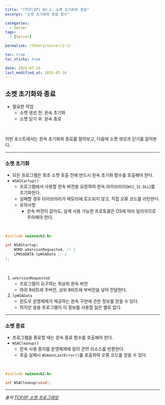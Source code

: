 ```yaml
---
title: "[TCP/IP] #2-2. 소켓 초기화와 종료"
excerpt: "소켓 초기화와 종료 함수"

categories:
  - Server
tags:
  - [Server]

permalink: /theory/server/2-2/

toc: true
toc_sticky: true

date: 2025-07-16
last_modified_at: 2025-07-16
---
```


## 소켓 초기화와 종료

- 필요한 작업
    - 소켓 생성 전: 윈속 초기화
    - 소켓 닫기 후: 윈속 종료

&nbsp;

이번 포스트에서는 윈속 초기화와 종료를 알아보고, 다음에 소켓 생성과 닫기를 알아본다.

---

### 소켓 초기화

- 모든 프로그램은 최초 소켓 호출 전에 반드시 윈속 초기화 함수를 호출해야 한다.
- `WSAStartup()`
    - 프로그램에서 사용할 윈속 버전을 요청하여 윈속 라이브러리(`WS2_32.DLL`)를 초기화한다.
    - 실패할 경우 라이브러리가 메모리에 로드되지 않고, 직접 오류 코드를 리턴한다.
    - 유의사항
        - 윈속 버전이 같아도, 실제 사용 가능한 프로토콜은 OS에 따라 달라지므로 주의해야 한다.
        
&nbsp;

```cpp
#include <winsock2.h>

int WSAStartup(
    WORD wVersionRequested, // 1
    LPWSADATA lpWSAData // 2 
);
```

&nbsp;

1. `wVersionRequested`
    - 프로그램이 요구하는 최상위 윈속 버전
    - 하위 8비트에 주버전, 상위 8비트에 부버전을 넣어 전달한다.
2. `lpWSAData`
    - 윈도우 운영체제가 제공하는 윈속 구현에 관한 정보를 얻을 수 있다.
    - 하지만 응용 프로그램이 이 정보를 사용할 일은 별로 없다.

---

### 소켓 종료

- 프로그램을 종료할 때는 윈속 종료 함수를 호출해야 한다.
- `WSACleanup()`
    - 윈속 사용 중지를 운영체제에 알려 관련 리소스를 반환한다.
    - 호출 실패시 `WSAGetLastError()`를 호출하여 오류 코드를 얻을 수 있다.

&nbsp;

```cpp
#include <winsock2.h>

int WSACleanup(void);
```

--- 

*출처*
*[TCP/IP 소켓 프로그래밍](https://search.shopping.naver.com/book/catalog/33162396667?cat_id=50010766&frm=PBOKPRO&query=tcpip+%EC%86%8C%EC%BC%93+%ED%94%84%EB%A1%9C%EA%B7%B8%EB%9E%98%EB%B0%8D&NaPm=ct%3Dmcu2vq8o%7Cci%3D46a3a47011533e76f80c1a2987e39750d2a51920%7Ctr%3Dboknx%7Csn%3D95694%7Chk%3D0ad8d61295c785b69f496e796c951cba129e06d6)*